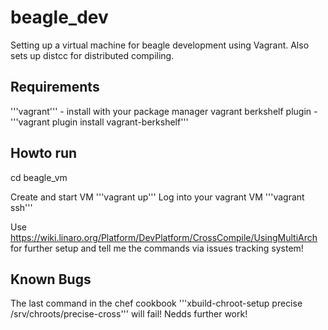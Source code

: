 beagle_dev
==========

Setting up a virtual machine for beagle development using Vagrant. Also sets up distcc for distributed compiling.

Requirements
------------

'''vagrant''' - install with your package manager
vagrant berkshelf plugin - '''vagrant plugin install vagrant-berkshelf'''

Howto run
---------

cd beagle_vm

Create and start VM '''vagrant up'''
Log into your vagrant VM '''vagrant ssh'''

Use https://wiki.linaro.org/Platform/DevPlatform/CrossCompile/UsingMultiArch for further setup and tell me the commands via issues tracking system!

Known Bugs
----------
The last command in the chef cookbook
'''xbuild-chroot-setup precise /srv/chroots/precise-cross'''
will fail! Nedds further work!



